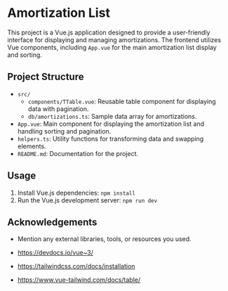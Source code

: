 # Amortization List

This project is a Vue.js application designed to provide a user-friendly interface for displaying and managing amortizations. The frontend utilizes Vue components, including `App.vue` for the main amortization list display and sorting. 

## Project Structure

- `src/`
  - `components/TTable.vue`: Reusable table component for displaying data with pagination.
  - `db/amortizations.ts`: Sample data array for amortizations.
- `App.vue`: Main component for displaying the amortization list and handling sorting and pagination.
- `helpers.ts`: Utility functions for transforming data and swapping elements.
- `README.md`: Documentation for the project.

## Usage

1. Install Vue.js dependencies: `npm install`
2. Run the Vue.js development server: `npm run dev`

## Acknowledgements

- Mention any external libraries, tools, or resources you used.

- https://devdocs.io/vue~3/
- https://tailwindcss.com/docs/installation 
- https://www.vue-tailwind.com/docs/table/ 

